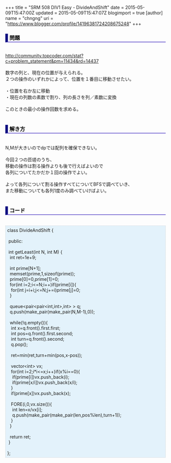 +++
title = "SRM 508 DIV1 Easy - DivideAndShift"
date = 2015-05-09T15:47:00Z
updated = 2015-05-09T15:47:07Z
blogimport = true 
[author]
	name = "chngng"
	uri = "https://www.blogger.com/profile/14196381724208675248"
+++

<div dir="ltr" style="text-align: left;" trbidi="on"><h3 style="border-bottom: 2px solid slateblue; border-left: 8px solid navy; color: black; padding: 0px 0px 1px 5px;">問題 </h3><br /><a href="http://community.topcoder.com/stat?c=problem_statement&amp;pm=11434&amp;rd=14437" target="_blank">http://community.topcoder.com/stat?c=problem_statement&amp;pm=11434&amp;rd=14437</a><br /><br />数字の列と、現在の位置が与えられる。<br />２つの操作のいずれかによって、位置を１番目に移動させたい。<br /><br />・位置を右か左に移動<br />・現在の列数の素数で割り、列の長さを列／素数に変換<br /><br />このときの最小の操作回数を求める。<br /><br /><h3 style="border-bottom: 2px solid slateblue; border-left: 8px solid navy; color: black; padding: 0px 0px 1px 5px;">解き方 </h3><br />N,Mが大きいのでdpでは配列を確保できない。<br /><br />今回２つの匝瑳のうち、<br />移動の操作は割る操作よりも後で行えばよいので<br />各列についてたかだか１回の操作でよい。<br /><br />よって各列について割る操作すべてについてBFSで調べていき、<br />また移動についても各列1度のみ調べていけばよい。<br /><br /><h3 style="border-bottom: 2px solid slateblue; border-left: 8px solid navy; color: black; padding: 0px 0px 1px 5px;">コード </h3><br /><div style="background-color: #e3f2fb; border: 1px dotted #CCCCCC; padding: 5px;">class DivideAndShift {<br /><br /><span class="Apple-tab-span" style="white-space: pre;"> </span>public:<br /><br /><span class="Apple-tab-span" style="white-space: pre;"> </span>int getLeast(int N, int M) {<br /><span class="Apple-tab-span" style="white-space: pre;">  </span>int ret=1e+9;<br /><br /><span class="Apple-tab-span" style="white-space: pre;">  </span>int prime[N+1];<br /><span class="Apple-tab-span" style="white-space: pre;">  </span>memset(prime,1,sizeof(prime));<br /><span class="Apple-tab-span" style="white-space: pre;">  </span>prime[0]=0,prime[1]=0;<br /><span class="Apple-tab-span" style="white-space: pre;">  </span>for(int i=2;i&lt;=N;i++)if(prime[i]){<br /><span class="Apple-tab-span" style="white-space: pre;">   </span>for(int j=i+i;j&lt;=N;j+=i)prime[j]=0;<br /><span class="Apple-tab-span" style="white-space: pre;">  </span>}<br /><br /><span class="Apple-tab-span" style="white-space: pre;">  </span>queue&lt;pair&lt;pair&lt;int,int&gt;,int&gt; &gt; q;<br /><span class="Apple-tab-span" style="white-space: pre;">  </span>q.push(make_pair(make_pair(N,M-1),0));<br /><br /><span class="Apple-tab-span" style="white-space: pre;">  </span>while(!q.empty()){<br /><span class="Apple-tab-span" style="white-space: pre;">   </span>int x=q.front().first.first;<br /><span class="Apple-tab-span" style="white-space: pre;">   </span>int pos=q.front().first.second;<br /><span class="Apple-tab-span" style="white-space: pre;">   </span>int turn=q.front().second;<br /><span class="Apple-tab-span" style="white-space: pre;">   </span>q.pop();<br /><br /><span class="Apple-tab-span" style="white-space: pre;">   </span>ret=min(ret,turn+min(pos,x-pos));<br /><br /><span class="Apple-tab-span" style="white-space: pre;">   </span>vector&lt;int&gt; vx;<br /><span class="Apple-tab-span" style="white-space: pre;">   </span>for(int i=2;i*i&lt;=x;i++)if(x%i==0){<br /><span class="Apple-tab-span" style="white-space: pre;">    </span>if(prime[i])vx.push_back(i);<br /><span class="Apple-tab-span" style="white-space: pre;">    </span>if(prime[x/i])vx.push_back(x/i);<br /><span class="Apple-tab-span" style="white-space: pre;">   </span>}<br /><span class="Apple-tab-span" style="white-space: pre;">   </span>if(prime[x])vx.push_back(x);<br /><br /><span class="Apple-tab-span" style="white-space: pre;">   </span>FORE(i,0,vx.size()){<br /><span class="Apple-tab-span" style="white-space: pre;">    </span>int len=x/vx[i];<br /><span class="Apple-tab-span" style="white-space: pre;">    </span>q.push(make_pair(make_pair(len,pos%len),turn+1));<br /><span class="Apple-tab-span" style="white-space: pre;">   </span>}<br /><span class="Apple-tab-span" style="white-space: pre;">  </span>}<br /><br /><span class="Apple-tab-span" style="white-space: pre;">  </span>return ret;<br /><span class="Apple-tab-span" style="white-space: pre;"> </span>}<br /><br />};</div></div>
